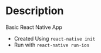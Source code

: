 # Description

Basic React Native App

- Created Using `react-native init`
- Run with `react-native run-ios`